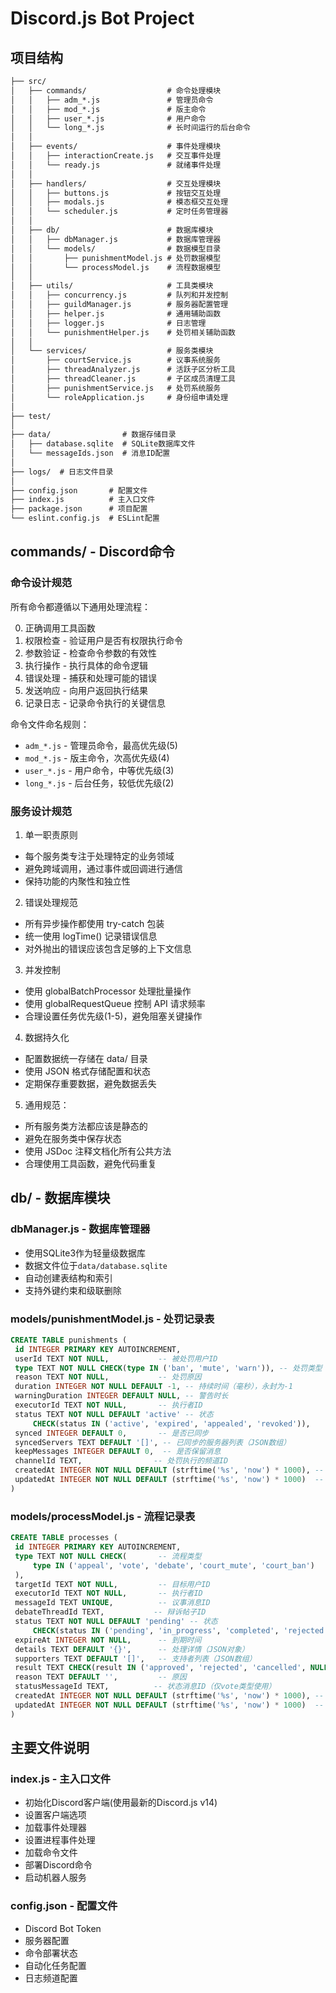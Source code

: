 # Discord.js Bot Project

## 项目结构

```txt
├── src/
│   ├── commands/                  # 命令处理模块
│   │   ├── adm_*.js               # 管理员命令
│   │   ├── mod_*.js               # 版主命令
│   │   ├── user_*.js              # 用户命令
│   │   └── long_*.js              # 长时间运行的后台命令
│   │
│   ├── events/                    # 事件处理模块
│   │   ├── interactionCreate.js   # 交互事件处理
│   │   └── ready.js               # 就绪事件处理
│   │
│   ├── handlers/                  # 交互处理模块
│   │   ├── buttons.js             # 按钮交互处理
│   │   ├── modals.js              # 模态框交互处理
│   │   └── scheduler.js           # 定时任务管理器
│   │
│   ├── db/                        # 数据库模块
│   │   ├── dbManager.js           # 数据库管理器
│   │   └── models/                # 数据模型目录
│   │       ├── punishmentModel.js # 处罚数据模型
│   │       └── processModel.js    # 流程数据模型
│   │
│   ├── utils/                     # 工具类模块
│   │   ├── concurrency.js         # 队列和并发控制
│   │   ├── guildManager.js        # 服务器配置管理
│   │   ├── helper.js              # 通用辅助函数
│   │   ├── logger.js              # 日志管理
│   │   └── punishmentHelper.js    # 处罚相关辅助函数
│   │
│   └── services/                  # 服务类模块
│       ├── courtService.js        # 议事系统服务
│       ├── threadAnalyzer.js      # 活跃子区分析工具
│       ├── threadCleaner.js       # 子区成员清理工具
│       ├── punishmentService.js   # 处罚系统服务
│       └── roleApplication.js     # 身份组申请处理
│
├── test/
│
├── data/                # 数据存储目录
│   ├── database.sqlite  # SQLite数据库文件
│   └── messageIds.json  # 消息ID配置
│
├── logs/  # 日志文件目录
│
├── config.json       # 配置文件
├── index.js          # 主入口文件
├── package.json      # 项目配置
└── eslint.config.js  # ESLint配置
```

## commands/ - Discord命令

### 命令设计规范

所有命令都遵循以下通用处理流程：

0. 正确调用工具函数
1. 权限检查 - 验证用户是否有权限执行命令
2. 参数验证 - 检查命令参数的有效性
3. 执行操作 - 执行具体的命令逻辑
4. 错误处理 - 捕获和处理可能的错误
5. 发送响应 - 向用户返回执行结果
6. 记录日志 - 记录命令执行的关键信息

命令文件命名规则：

- `adm_*.js` - 管理员命令，最高优先级(5)
- `mod_*.js` - 版主命令，次高优先级(4)
- `user_*.js` - 用户命令，中等优先级(3)
- `long_*.js` - 后台任务，较低优先级(2)

### 服务设计规范

1. 单一职责原则

- 每个服务类专注于处理特定的业务领域
- 避免跨域调用，通过事件或回调进行通信
- 保持功能的内聚性和独立性

2. 错误处理规范

- 所有异步操作都使用 try-catch 包装
- 统一使用 logTime() 记录错误信息
- 对外抛出的错误应该包含足够的上下文信息

3. 并发控制

- 使用 globalBatchProcessor 处理批量操作
- 使用 globalRequestQueue 控制 API 请求频率
- 合理设置任务优先级(1-5)，避免阻塞关键操作

4. 数据持久化

- 配置数据统一存储在 data/ 目录
- 使用 JSON 格式存储配置和状态
- 定期保存重要数据，避免数据丢失

5. 通用规范：

- 所有服务类方法都应该是静态的
- 避免在服务类中保存状态
- 使用 JSDoc 注释文档化所有公共方法
- 合理使用工具函数，避免代码重复

## db/ - 数据库模块

### dbManager.js - 数据库管理器

- 使用SQLite3作为轻量级数据库
- 数据文件位于`data/database.sqlite`
- 自动创建表结构和索引
- 支持外键约束和级联删除

### models/punishmentModel.js - 处罚记录表

```sql
CREATE TABLE punishments (
 id INTEGER PRIMARY KEY AUTOINCREMENT,
 userId TEXT NOT NULL,           -- 被处罚用户ID
 type TEXT NOT NULL CHECK(type IN ('ban', 'mute', 'warn')), -- 处罚类型
 reason TEXT NOT NULL,           -- 处罚原因
 duration INTEGER NOT NULL DEFAULT -1, -- 持续时间（毫秒），永封为-1
 warningDuration INTEGER DEFAULT NULL, -- 警告时长
 executorId TEXT NOT NULL,       -- 执行者ID
 status TEXT NOT NULL DEFAULT 'active' -- 状态
     CHECK(status IN ('active', 'expired', 'appealed', 'revoked')),
 synced INTEGER DEFAULT 0,       -- 是否已同步
 syncedServers TEXT DEFAULT '[]', -- 已同步的服务器列表（JSON数组）
 keepMessages INTEGER DEFAULT 0,  -- 是否保留消息
 channelId TEXT,                -- 处罚执行的频道ID
 createdAt INTEGER NOT NULL DEFAULT (strftime('%s', 'now') * 1000), -- 创建时间
 updatedAt INTEGER NOT NULL DEFAULT (strftime('%s', 'now') * 1000)  -- 更新时间
)
```

### models/processModel.js - 流程记录表

```sql
CREATE TABLE processes (
 id INTEGER PRIMARY KEY AUTOINCREMENT,
 type TEXT NOT NULL CHECK(       -- 流程类型
     type IN ('appeal', 'vote', 'debate', 'court_mute', 'court_ban')
 ),
 targetId TEXT NOT NULL,         -- 目标用户ID
 executorId TEXT NOT NULL,       -- 执行者ID
 messageId TEXT UNIQUE,          -- 议事消息ID
 debateThreadId TEXT,           -- 辩诉帖子ID
 status TEXT NOT NULL DEFAULT 'pending' -- 状态
     CHECK(status IN ('pending', 'in_progress', 'completed', 'rejected', 'cancelled')),
 expireAt INTEGER NOT NULL,      -- 到期时间
 details TEXT DEFAULT '{}',      -- 处理详情（JSON对象）
 supporters TEXT DEFAULT '[]',   -- 支持者列表（JSON数组）
 result TEXT CHECK(result IN ('approved', 'rejected', 'cancelled', NULL)), -- 结果
 reason TEXT DEFAULT '',         -- 原因
 statusMessageId TEXT,          -- 状态消息ID（仅vote类型使用）
 createdAt INTEGER NOT NULL DEFAULT (strftime('%s', 'now') * 1000), -- 创建时间
 updatedAt INTEGER NOT NULL DEFAULT (strftime('%s', 'now') * 1000)  -- 更新时间
)
```

## 主要文件说明

### index.js - 主入口文件

- 初始化Discord客户端(使用最新的Discord.js v14)
- 设置客户端选项
- 加载事件处理器
- 设置进程事件处理
- 加载命令文件
- 部署Discord命令
- 启动机器人服务

### config.json - 配置文件

- Discord Bot Token
- 服务器配置
- 命令部署状态
- 自动化任务配置
- 日志频道配置
